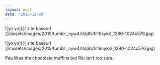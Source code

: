 ```yaml
---
layout: post
date: "2015-12-05"
---
```


![yo yo]({{ site.baseurl }}/assets/images/2015/tumblr_nyw4r0dj6U1r16syio1_1280-1024x576.jpg)

![yo yo]({{ site.baseurl }}/assets/images/2015/tumblr_nyw4r0dj6U1r16syio2_1280-1024x576.jpg)

Pau likes the chocolate muffins but Riu isn’t too sure.
